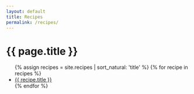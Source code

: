 ```yaml
---
layout: default
title: Recipes
permalink: /recipes/
---
```


# {{ page.title }}

<ul>
{% assign recipes = site.recipes | sort_natural: 'title' %}
{% for recipe in recipes %}
    <li><a href="{{ recipe.url | prepend: site.baseurl }}">{{ recipe.title }}</a></li>
{% endfor %}
</ul>
